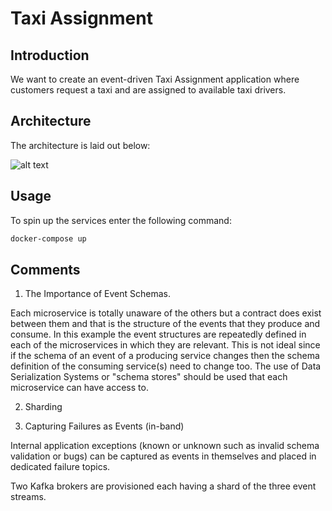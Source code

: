 # Taxi Assignment

## Introduction

We want to create an event-driven Taxi Assignment application where customers 
request a taxi and are assigned to available taxi drivers.

## Architecture

The architecture is laid out below:

![alt text][architecture]

## Usage

To spin up the services enter the following command:

```bash
docker-compose up
```

## Comments

1. The Importance of Event Schemas.

Each microservice is totally unaware of the others but a contract does
exist between them and that is the structure of the events that they produce and 
consume. In this example the event structures are repeatedly defined in each of the 
microservices in which they are relevant. This is not ideal since if the schema of 
an event of a producing service changes then the schema definition of the consuming
service(s) need to change too. The use of Data Serialization Systems or "schema stores"
should be used that each microservice can have access to.

2. Sharding

3. Capturing Failures as Events (in-band)

Internal application exceptions (known or unknown such as invalid schema validation or bugs) 
can be captured as events in themselves and placed in dedicated failure topics.


Two Kafka brokers are provisioned each having a shard of the three event streams.

[architecture]: docs/taxi-assignment-architecture.png "architecture"
